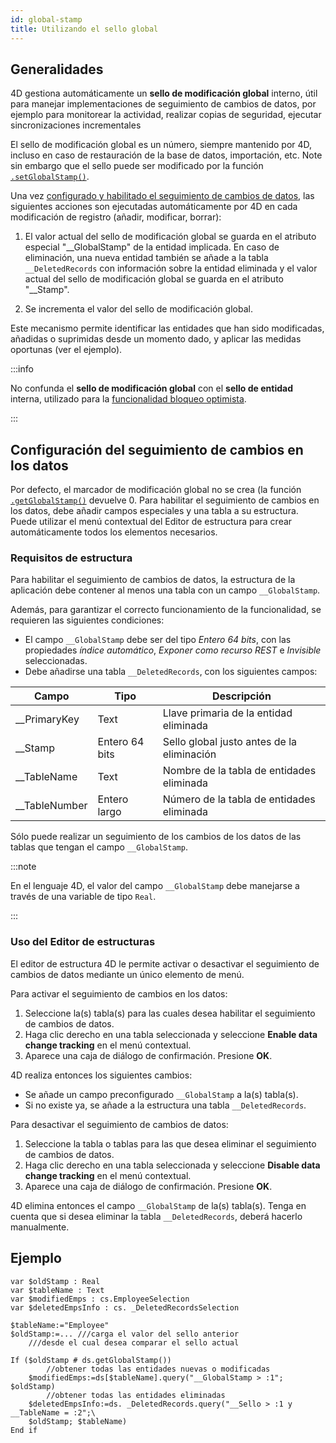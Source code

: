 ```yaml
---
id: global-stamp
title: Utilizando el sello global
---
```


## Generalidades

4D gestiona automáticamente un **sello de modificación global** interno, útil para manejar implementaciones de seguimiento de cambios de datos, por ejemplo para monitorear la actividad, realizar copias de seguridad, ejecutar sincronizaciones incrementales

El sello de modificación global es un número, siempre mantenido por 4D, incluso en caso de restauración de la base de datos, importación, etc. Note sin embargo que el sello puede ser modificado por la función [`.setGlobalStamp()`](../API/DataStoreClass.md#setglobalstamp).

Una vez [configurado y habilitado el seguimiento de cambios de datos](#configuring-data-change-tracking), las siguientes acciones son ejecutadas automáticamente por 4D en cada modificación de registro (añadir, modificar, borrar):

1. El valor actual del sello de modificación global se guarda en el atributo especial "__GlobalStamp" de la entidad implicada.
   En caso de eliminación, una nueva entidad también se añade a la tabla `__DeletedRecords` con información sobre la entidad eliminada y el valor actual del sello de modificación global se guarda en el atributo "__Stamp".

2. Se incrementa el valor del sello de modificación global.

Este mecanismo permite identificar las entidades que han sido modificadas, añadidas o suprimidas desde un momento dado, y aplicar las medidas oportunas (ver el ejemplo).

:::info

No confunda el **sello de modificación global** con el **sello de entidad** interna, utilizado para la [funcionalidad bloqueo optimista](entities.md#automatic-optimistic-lock).

:::

## Configuración del seguimiento de cambios en los datos

Por defecto, el marcador de modificación global no se crea (la función [`.getGlobalStamp()`](../API/DataStoreClass.md#getglobalstamp) devuelve 0. Para habilitar el seguimiento de cambios en los datos, debe añadir campos especiales y una tabla a su estructura. Puede utilizar el menú contextual del Editor de estructura para crear automáticamente todos los elementos necesarios.

### Requisitos de estructura

Para habilitar el seguimiento de cambios de datos, la estructura de la aplicación debe contener al menos una tabla con un campo `__GlobalStamp`.

Además, para garantizar el correcto funcionamiento de la funcionalidad, se requieren las siguientes condiciones:

- El campo `__GlobalStamp` debe ser del tipo *Entero 64 bits*, con las propiedades *índice automático*, *Exponer como recurso REST* e *Invisible* seleccionadas.
- Debe añadirse una tabla `__DeletedRecords`, con los siguientes campos:

| Campo                                                   | Tipo           | Descripción                                |
| ------------------------------------------------------- | -------------- | ------------------------------------------ |
| __PrimaryKey  | Text           | Llave primaria de la entidad eliminada     |
| __Stamp       | Entero 64 bits | Sello global justo antes de la eliminación |
| __TableName   | Text           | Nombre de la tabla de entidades eliminada  |
| __TableNumber | Entero largo   | Número de la tabla de entidades eliminada  |

Sólo puede realizar un seguimiento de los cambios de los datos de las tablas que tengan el campo `__GlobalStamp`.

:::note

En el lenguaje 4D, el valor del campo `__GlobalStamp` debe manejarse a través de una variable de tipo `Real`.

:::

### Uso del Editor de estructuras

El editor de estructura 4D le permite activar o desactivar el seguimiento de cambios de datos mediante un único elemento de menú.

Para activar el seguimiento de cambios en los datos:

1. Seleccione la(s) tabla(s) para las cuales desea habilitar el seguimiento de cambios de datos.
2. Haga clic derecho en una tabla seleccionada y seleccione **Enable data change tracking** en el menú contextual.
3. Aparece una caja de diálogo de confirmación. Presione **OK**.

4D realiza entonces los siguientes cambios:

- Se añade un campo preconfigurado `__GlobalStamp` a la(s) tabla(s).
- Si no existe ya, se añade a la estructura una tabla `__DeletedRecords`.

Para desactivar el seguimiento de cambios de datos:

1. Seleccione la tabla o tablas para las que desea eliminar el seguimiento de cambios de datos.
2. Haga clic derecho en una tabla seleccionada y seleccione **Disable data change tracking** en el menú contextual.
3. Aparece una caja de diálogo de confirmación. Presione **OK**.

4D elimina entonces el campo `__GlobalStamp` de la(s) tabla(s). Tenga en cuenta que si desea eliminar la tabla `__DeletedRecords`, deberá hacerlo manualmente.

## Ejemplo

```4d
var $oldStamp : Real
var $tableName : Text
var $modifiedEmps : cs.EmployeeSelection
var $deletedEmpsInfo : cs. _DeletedRecordsSelection

$tableName:="Employee"
$oldStamp:=... ///carga el valor del sello anterior  
	///desde el cual desea comparar el sello actual

If ($oldStamp # ds.getGlobalStamp())
		//obtener todas las entidades nuevas o modificadas
	$modifiedEmps:=ds[$tableName].query("__GlobalStamp > :1"; $oldStamp)
		//obtener todas las entidades eliminadas
	$deletedEmpsInfo:=ds. _DeletedRecords.query("__Sello > :1 y __TableName = :2";\
	$oldStamp; $tableName)
End if
```
